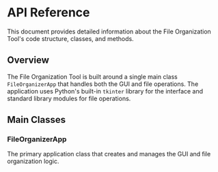 # API Reference

This document provides detailed information about the File Organization Tool's code structure, classes, and methods.

## Overview

The File Organization Tool is built around a single main class `FileOrganizerApp` that handles both the GUI and file operations. The application uses Python's built-in `tkinter` library for the interface and standard library modules for file operations.

## Main Classes

### FileOrganizerApp

The primary application class that creates and manages the GUI and file organization logic.

